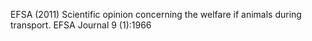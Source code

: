 EFSA (2011) Scientific opinion concerning the welfare if animals during transport. EFSA Journal 9 (1):1966